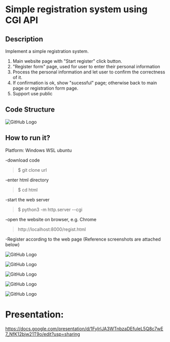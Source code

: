# Simple registration system using CGI API

## Description
Implement a simple registration system. 
1. Main website page with "Start register" click button.
2. "Register form" page, used for user to enter their personal information
3. Process the personal information and let user to confirm the correctness of it.
4. If confirmation is ok, show "sucessful" page; otherwise back to main page or registration form page.
5. Support use public 


## Code Structure


![GitHub Logo](imgs/dir_structure.PNG)


## How to run it?

Platform: Windows WSL ubuntu

-download code
   > $ git clone url
    
-enter html directory
   > $ cd html

-start the web server
   > $ python3 -m http.server --cgi
    
-open the website on browser, e.g. Chrome
   > http://localhost:8000/regist.html
    
-Register according to the web page
(Reference screenshots are attached below)


![GitHub Logo](imgs/welcomepage.PNG)

![GitHub Logo](imgs/regpage.PNG)

![GitHub Logo](imgs/confirmation_center.PNG)

![GitHub Logo](imgs/test_3.PNG)

![GitHub Logo](imgs/test_2.PNG)


# Presentation: 
https://docs.google.com/presentation/d/1FyIrlJA3WTnbzaDEfuleL5Q8c7wE7_NfK12bjw21T9o/edit?usp=sharing
